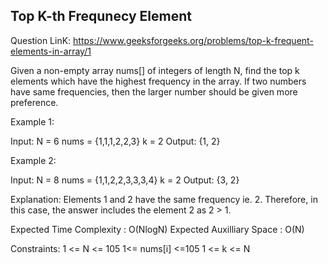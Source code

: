 ## Top K-th Frequnecy Element 

Question LinK: https://www.geeksforgeeks.org/problems/top-k-frequent-elements-in-array/1

Given a non-empty array nums[] of integers of length N, find the top k elements which have the highest frequency in the array. If two numbers have same frequencies, then the larger number should be given more preference.


Example 1:

Input:
N = 6
nums = {1,1,1,2,2,3}
k = 2
Output: {1, 2}

Example 2:

Input:
N = 8
nums = {1,1,2,2,3,3,3,4}
k = 2
Output: {3, 2}

Explanation: Elements 1 and 2 have the
same frequency ie. 2. Therefore, in this
case, the answer includes the element 2
as 2 > 1.

Expected Time Complexity : O(NlogN)
Expected Auxilliary Space : O(N)

Constraints:
1 <= N <= 105
1<= nums[i] <=105
1 <= k <= N